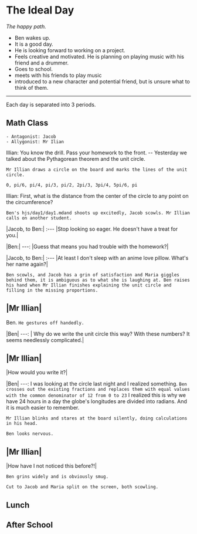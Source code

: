 # The Ideal Day

*The happy path.*

- Ben wakes up.
- It is a good day.
- He is looking forward to working on a project.
- Feels creative and motivated. He is planning on playing music with his friend and a drummer.
- Goes to school.
- meets with his friends to play music
- introduced to a new character and potential friend, but is unsure what to think of them. 

---

Each day is separated into 3 periods. 

## Math Class

    - Antagonist: Jacob
    - Allygonist: Mr Ilian

Illian: You know the drill. Pass your homework to the front. -- Yesterday we talked about the Pythagorean theorem and the unit circle.

```
Mr Illian draws a circle on the board and marks the lines of the unit circle. 

0, pi/6, pi/4, pi/3, pi/2, 2pi/3, 3pi/4, 5pi/6, pi
```

Illian: First, what is the distance from the center of the circle to any point on the circumference?

```
Ben's hjs/day1/day1.mdand shoots up excitedly, Jacob scowls. Mr Illian calls on another student.
```

|Jacob, to Ben:|
:---
|Stop looking so eager. He doesn't have a treat for you.|

|Ben:|
---:
|Guess that means you had trouble with the homework?|

|Jacob, to Ben:|
:---
|At least I don't sleep with an anime love pillow. What's her name again?|

```
Ben scowls, and Jacob has a grin of satisfaction and Maria giggles behind them, it is ambiguous as to what she is laughing at. Ben raises his hand when Mr Illian finishes explaining the unit circle and filling in the missing proportions.
```

|Mr Illian|
---
Ben. `He gestures off handedly.`

|Ben|
---:
|  Why do we write the unit circle this way?
  With these numbers?
  It seems needlessly complicated.|

|Mr Illian|
---
|How would you write it?|

|Ben|
---:
I was looking at the circle last night and I realized something. 
`Ben crosses out the existing fractions and replaces them with equal values with the common denominator of 12 from 0 to 23`
I realized this is why we have 24 hours in a day
the globe's longitudes are divided into radians.
And it is much easier to remember.

```
Mr Illian blinks and stares at the board silently, doing calculations in his head.

Ben looks nervous.
```

|Mr Illian|
---
|How have I not noticed this before?!|

```
Ben grins widely and is obviously smug.

Cut to Jacob and Maria split on the screen, both scowling.
```

## Lunch



## After School









